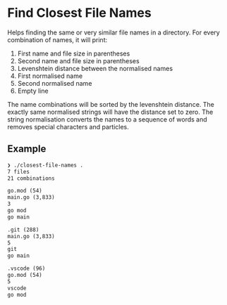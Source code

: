 # Find Closest File Names

Helps finding the same or very similar file names in a directory. For every combination of names, it will print:

1. First name and file size in parentheses
2. Second name and file size in parentheses
3. Levenshtein distance between the normalised names
4. First normalised name
5. Second normalised name
6. Empty line

The name combinations will be sorted by the levenshtein distance. The exactly same normalised strings will have the distance set to zero. The string normalisation converts the names to a sequence of words and removes special characters and particles.

## Example

```txt
❯ ./closest-file-names .
7 files
21 combinations

go.mod (54)
main.go (3,833)
3
go mod
go main

.git (288)
main.go (3,833)
5
git
go main

.vscode (96)
go.mod (54)
5
vscode
go mod
```
